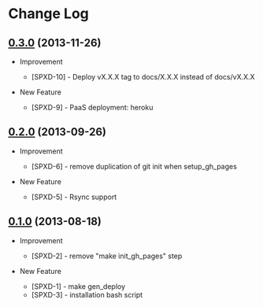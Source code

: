 Change Log
==========

[0.3.0]() (2013-11-26)
----------------------

- Improvement
    + [SPXD-10] - Deploy vX.X.X tag to docs/X.X.X instead of docs/vX.X.X

- New Feature
    + [SPXD-9] - PaaS deployment: heroku


[0.2.0]() (2013-09-26)
----------------------

- Improvement
    + [SPXD-6] - remove duplication of git init when setup_gh_pages

- New Feature
    + [SPXD-5] - Rsync support


[0.1.0]() (2013-08-18)
----------------------

- Improvement
    + [SPXD-2] - remove "make init_gh_pages" step

- New Feature
    + [SPXD-1] - make gen_deploy
    + [SPXD-3] - installation bash script


[0.1.0]: https://issues.teracy.org/secure/ReleaseNote.jspa?version=10003&styleName=Text&projectId=10405&Create=Create&atl_token=BD5N-YNBS-EHHQ-478Z%7C87dd31199258f9de5ade180582481463461ded32%7Clin

[0.2.0]: https://issues.teracy.org/secure/ReleaseNote.jspa?projectId=10405&version=10004

[0.3.0]: https://issues.teracy.org/secure/ReleaseNote.jspa?projectId=10405&version=10301
